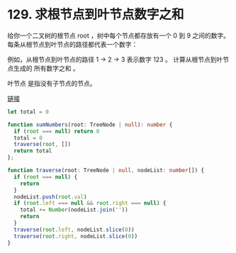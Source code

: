 # 129. 求根节点到叶节点数字之和

给你一个二叉树的根节点 root ，树中每个节点都存放有一个 0 到 9 之间的数字。
每条从根节点到叶节点的路径都代表一个数字：

例如，从根节点到叶节点的路径 1 -> 2 -> 3 表示数字 123 。
计算从根节点到叶节点生成的 所有数字之和 。

叶节点 是指没有子节点的节点。

[链接](https://leetcode-cn.com/problems/sum-root-to-leaf-numbers)

```ts
let total = 0

function sumNumbers(root: TreeNode | null): number {
  if (root === null) return 0
  total = 0
  traverse(root, [])
  return total
};

function traverse(root: TreeNode | null, nodeList: number[]) {
  if (root === null) {
    return
  }
  nodeList.push(root.val)
  if (root.left === null && root.right === null) {
    total += Number(nodeList.join(''))
    return
  }
  traverse(root.left, nodeList.slice(0))
  traverse(root.right, nodeList.slice(0))
}
```
